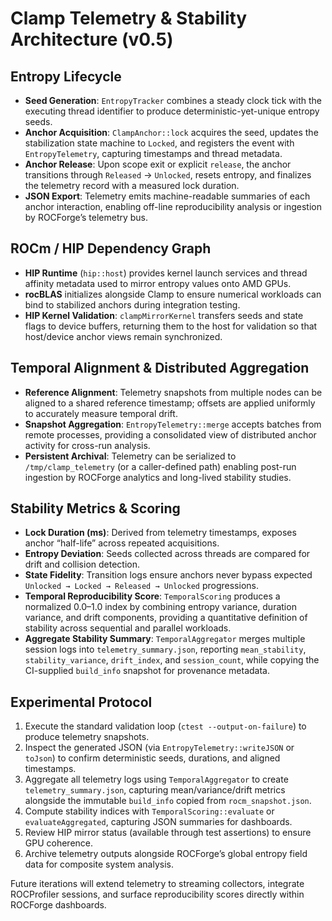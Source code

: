 # Clamp Telemetry & Stability Architecture (v0.5)

## Entropy Lifecycle
- **Seed Generation**: `EntropyTracker` combines a steady clock tick with the executing thread identifier to produce deterministic-yet-unique entropy seeds.
- **Anchor Acquisition**: `ClampAnchor::lock` acquires the seed, updates the stabilization state machine to `Locked`, and registers the event with `EntropyTelemetry`, capturing timestamps and thread metadata.
- **Anchor Release**: Upon scope exit or explicit `release`, the anchor transitions through `Released` → `Unlocked`, resets entropy, and finalizes the telemetry record with a measured lock duration.
- **JSON Export**: Telemetry emits machine-readable summaries of each anchor interaction, enabling off-line reproducibility analysis or ingestion by ROCForge’s telemetry bus.

## ROCm / HIP Dependency Graph
- **HIP Runtime** (`hip::host`) provides kernel launch services and thread affinity metadata used to mirror entropy values onto AMD GPUs.
- **rocBLAS** initializes alongside Clamp to ensure numerical workloads can bind to stabilized anchors during integration testing.
- **HIP Kernel Validation**: `clampMirrorKernel` transfers seeds and state flags to device buffers, returning them to the host for validation so that host/device anchor views remain synchronized.

## Temporal Alignment & Distributed Aggregation
- **Reference Alignment**: Telemetry snapshots from multiple nodes can be aligned to a shared reference timestamp; offsets are applied uniformly to accurately measure temporal drift.
- **Snapshot Aggregation**: `EntropyTelemetry::merge` accepts batches from remote processes, providing a consolidated view of distributed anchor activity for cross-run analysis.
- **Persistent Archival**: Telemetry can be serialized to `/tmp/clamp_telemetry` (or a caller-defined path) enabling post-run ingestion by ROCForge analytics and long-lived stability studies.

## Stability Metrics & Scoring
- **Lock Duration (ms)**: Derived from telemetry timestamps, exposes anchor “half-life” across repeated acquisitions.
- **Entropy Deviation**: Seeds collected across threads are compared for drift and collision detection.
- **State Fidelity**: Transition logs ensure anchors never bypass expected `Unlocked → Locked → Released → Unlocked` progressions.
- **Temporal Reproducibility Score**: `TemporalScoring` produces a normalized 0.0–1.0 index by combining entropy variance, duration variance, and drift components, providing a quantitative definition of stability across sequential and parallel workloads.
- **Aggregate Stability Summary**: `TemporalAggregator` merges multiple session logs into `telemetry_summary.json`, reporting `mean_stability`, `stability_variance`, `drift_index`, and `session_count`, while copying the CI-supplied `build_info` snapshot for provenance metadata.

## Experimental Protocol
1. Execute the standard validation loop (`ctest --output-on-failure`) to produce telemetry snapshots.
2. Inspect the generated JSON (via `EntropyTelemetry::writeJSON` or `toJson`) to confirm deterministic seeds, durations, and aligned timestamps.
3. Aggregate all telemetry logs using `TemporalAggregator` to create `telemetry_summary.json`, capturing mean/variance/drift metrics alongside the immutable `build_info` copied from `rocm_snapshot.json`.
4. Compute stability indices with `TemporalScoring::evaluate` or `evaluateAggregated`, capturing JSON summaries for dashboards.
5. Review HIP mirror status (available through test assertions) to ensure GPU coherence.
6. Archive telemetry outputs alongside ROCForge’s global entropy field data for composite system analysis.

Future iterations will extend telemetry to streaming collectors, integrate ROCProfiler sessions, and surface reproducibility scores directly within ROCForge dashboards.
